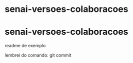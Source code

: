 # senai-versoes-colaboracoes
# senai-versoes-colaboracoes
readme de exemplo

lembrei do comando: git commit
